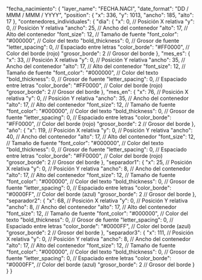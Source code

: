 "fecha_nacimiento": {
  "layer_name": "FECHA.NACI",
  "date_format": "DD / MMM / MMM / YYYY",
  "position": {
    "x": 336,
    "y": 1013,
    "ancho": 185,
    "alto": 17
  },
  "contenedores_individuales": {
    "dia": {
      "x": 0,           // Posición X relativa
      "y": 0,           // Posición Y relativa
      "ancho": 25,      // Ancho del contenedor
      "alto": 17,       // Alto del contenedor
      "font_size": 12,  // Tamaño de fuente
      "font_color": "#000000",  // Color del texto
      "bold_thickness": 0,      // Grosor de fuente
      "letter_spacing": 0,      // Espaciado entre letras
      "color_borde": "#FF0000", // Color del borde (rojo)
      "grosor_borde": 2         // Grosor del borde
    },
    "mes_es": {
      "x": 33,          // Posición X relativa
      "y": 0,           // Posición Y relativa
      "ancho": 35,      // Ancho del contenedor
      "alto": 17,       // Alto del contenedor
      "font_size": 12,  // Tamaño de fuente
      "font_color": "#000000",  // Color del texto
      "bold_thickness": 0,      // Grosor de fuente
      "letter_spacing": 0,      // Espaciado entre letras
      "color_borde": "#FF0000", // Color del borde (rojo)
      "grosor_borde": 2         // Grosor del borde
    },
    "mes_en": {
      "x": 76,          // Posición X relativa
      "y": 0,           // Posición Y relativa
      "ancho": 35,      // Ancho del contenedor
      "alto": 17,       // Alto del contenedor
      "font_size": 12,  // Tamaño de fuente
      "font_color": "#000000",  // Color del texto
      "bold_thickness": 0,      // Grosor de fuente
      "letter_spacing": 0,      // Espaciado entre letras
      "color_borde": "#FF0000", // Color del borde (rojo)
      "grosor_borde": 2         // Grosor del borde
    },
    "año": {
      "x": 119,         // Posición X relativa
      "y": 0,           // Posición Y relativa
      "ancho": 40,      // Ancho del contenedor
      "alto": 17,       // Alto del contenedor
      "font_size": 12,  // Tamaño de fuente
      "font_color": "#000000",  // Color del texto
      "bold_thickness": 0,      // Grosor de fuente
      "letter_spacing": 0,      // Espaciado entre letras
      "color_borde": "#FF0000", // Color del borde (rojo)
      "grosor_borde": 2         // Grosor del borde
    },
    "separador1": {
      "x": 25,          // Posición X relativa
      "y": 0,           // Posición Y relativa
      "ancho": 8,       // Ancho del contenedor
      "alto": 17,       // Alto del contenedor
      "font_size": 12,  // Tamaño de fuente
      "font_color": "#000000",  // Color del texto
      "bold_thickness": 0,      // Grosor de fuente
      "letter_spacing": 0,      // Espaciado entre letras
      "color_borde": "#0000FF", // Color del borde (azul)
      "grosor_borde": 2         // Grosor del borde
    },
    "separador2": {
      "x": 68,          // Posición X relativa
      "y": 0,           // Posición Y relativa
      "ancho": 8,       // Ancho del contenedor
      "alto": 17,       // Alto del contenedor
      "font_size": 12,  // Tamaño de fuente
      "font_color": "#000000",  // Color del texto
      "bold_thickness": 0,      // Grosor de fuente
      "letter_spacing": 0,      // Espaciado entre letras
      "color_borde": "#0000FF", // Color del borde (azul)
      "grosor_borde": 2         // Grosor del borde
    },
    "separador3": {
      "x": 111,         // Posición X relativa
      "y": 0,           // Posición Y relativa
      "ancho": 8,       // Ancho del contenedor
      "alto": 17,       // Alto del contenedor
      "font_size": 12,  // Tamaño de fuente
      "font_color": "#000000",  // Color del texto
      "bold_thickness": 0,      // Grosor de fuente
      "letter_spacing": 0,      // Espaciado entre letras
      "color_borde": "#0000FF", // Color del borde (azul)
      "grosor_borde": 2         // Grosor del borde
    }
  }
}